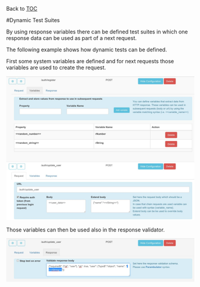 Back to [TOC](./Readme.md)

#Dynamic Test Suites

By using response variables there can be defined test suites in which one response data can be used as part of a next request.

The following example shows how dynamic tests can be defined.

First some system variables are defined and for next requests those variables are used to create the request.

![Dynamic test suites variables](./img/dynamic-tests.jpeg)

Those variables can then be used also in the response validator.

![Dynamic test validation](./img/dynamic-validation.jpeg)
